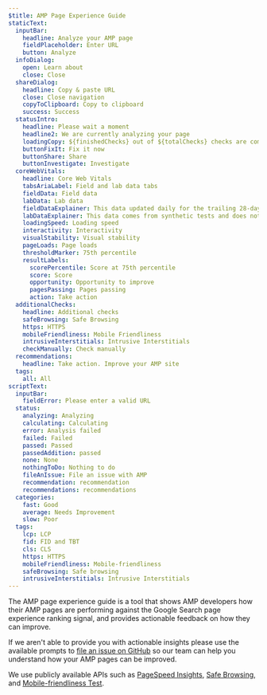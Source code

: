 ```yaml
---
$title: AMP Page Experience Guide
staticText:
  inputBar:
    headline: Analyze your AMP page
    fieldPlaceholder: Enter URL
    button: Analyze
  infoDialog:
    open: Learn about
    close: Close
  shareDialog:
    headline: Copy & paste URL
    close: Close navigation
    copyToClipboard: Copy to clipboard
    success: Success
  statusIntro:
    headline: Please wait a moment
    headline2: We are currently analyzing your page
    loadingCopy: ${finishedChecks} out of ${totalChecks} checks are completed
    buttonFixIt: Fix it now
    buttonShare: Share
    buttonInvestigate: Investigate
  coreWebVitals:
    headline: Core Web Vitals
    tabsAriaLabel: Field and lab data tabs
    fieldData: Field data
    labData: Lab data
    fieldDataExplainer: This data updated daily for the trailing 28-day period.
    labDataExplainer: This data comes from synthetic tests and does not impact page experience.
    loadingSpeed: Loading speed
    interactivity: Interactivity
    visualStability: Visual stability
    pageLoads: Page loads
    thresholdMarker: 75th percentile
    resultLabels:
      scorePercentile: Score at 75th percentile
      score: Score
      opportunity: Opportunity to improve
      pagesPassing: Pages passing
      action: Take action
  additionalChecks:
    headline: Additional checks
    safeBrowsing: Safe Browsing
    https: HTTPS
    mobileFriendliness: Mobile Friendliness
    intrusiveInterstitials: Intrusive Interstitials
    checkManually: Check manually
  recommendations:
    headline: Take action. Improve your AMP site
  tags:
    all: All
scriptText:
  inputBar:
    fieldError: Please enter a valid URL
  status:
    analyzing: Analyzing
    calculating: Calculating
    error: Analysis failed
    failed: Failed
    passed: Passed
    passedAddition: passed
    none: None
    nothingToDo: Nothing to do
    fileAnIssue: File an issue with AMP
    recommendation: recommendation
    recommendations: recommendations
  categories:
    fast: Good
    average: Needs Improvement
    slow: Poor
  tags:
    lcp: LCP
    fid: FID and TBT
    cls: CLS
    https: HTTPS
    mobileFriendliness: Mobile-friendliness
    safeBrowsing: Safe browsing
    intrusiveInterstitials: Intrusive Interstitials
---
```


The AMP page experience guide is a tool that shows AMP developers how their AMP pages are performing against the Google Search page experience ranking signal, and provides actionable feedback on how they can improve.

If we aren't able to provide you with actionable insights please use the available prompts to [file an issue on GitHub](https://github.com/ampproject/amphtml/issues/new?assignees=&labels=Type:+Page+experience&template=page-experience.md&title=Page+experience+issue) so our team can help you understand how your AMP pages can be improved.

We use publicly available APIs such as [PageSpeed Insights](https://developers.google.com/speed/pagespeed/insights/), [Safe Browsing](https://developers.google.com/safe-browsing/v4/lookup-api), and [Mobile-friendliness Test](https://search.google.com/test/mobile-friendly).
